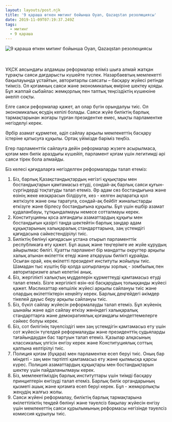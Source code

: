 ```yaml
---
layout: layouts/post.njk
title: '9 қараша өткен митинг бойынша Oyan, Qazaqstan резолюциясы'
date: 2019-11-09T07:19:37.249Z
tags:
  - митинг
  - 9 қараша
---
```

![9 қараша өткен митинг бойынша Oyan, Qazaqstan резолюциясы](/images/abaypascal.jpg)

\
\
ҰҚСК аясындағы алдамшы реформалар еліміз шыға алмай жатқан тұрақты саяси дағдарысты күшейте түспек. Назарбаевтың мемлекетті бақылауында ұстайтын, авторитарлы саясаты – басқару жүйесі ретінде тиімсіз. Ол қоғамның саяси және экономикалық өміріне  шектеу қояды. Бұл жаппай сыбайлас жемқорлық пен таптық теңсіздіктің күшеюіне әкеліп соқты.

Елге саяси реформалар қажет, ал олар бүгін орындалуы тиіс. Ол экономикалық өсудің кепілі болады. Саяси жүйе биліктің барлық тармақтарынан жоғары тұрған президентке емес, мықты парламентке негізделуі керек.

Әрбір азамат құрметке, әділ сайлау арқылы мемлекеттің басқару істеріне қатысуға құқылы.  Ортақ үйімізде бәріміз теңбіз.

Егер парламенттік сайлауға дейін реформалар жүзеге асырылмаса, қоғам мен билік араздығы күшейіп, парламент қоғам үшін легитимді әрі саяси тірек бола алмайды.

Біз келесі қағидаларға негізделген реформаларды талап етеміз:

1. Біз, барлық Қазақстандықтардың негізгі құқықтары мен бостандықтарын қамтамасыз етуді, сондай-ақ барлық саяси қуғын-сүргіндерді тоқтатуды талап етеміз. Әр адам сөз бостандығына және өзінің жеке көзқарасын білдіруге, кез - келген ақпаратқа қол жеткізуге және оны таратуға, сондай-ақ бейбіт жиналыстарды өткізуге және бірлесу бостандығына құқылы. Бұл үшін ешбір азамат қудаланбауы, тұтқындалмауы немесе сотталмауы керек.
2. Конституцияны қоса алғандағы азаматтардың құқығы мен бостандығын қазіргі таңда шектейтін барлық заңдар адам құқықтарының халықаралық стандарттарына, заң үстемдігі қағидасына сәйкестендірілуі тиіс.
3. Биліктің бөлінуі қағидасын ұстана отырып парламенттік республикаға өту қажет. Бұл ашық және теңгерімге ие жүйе құрудың айырылмас бөлігі. Қуатты парламент бір мандатты округтер арқылы халық атынан өкілеттік етеді және атқарушы билікті құрайды. Осыған орай, кең өкілетті президент институты жойылуы тиіс. Шамадан тыс күштің бір қолда шоғырлануы зорлық - зомбылық пен авторитаризмге алып келетіні анық.
4. Біз, жергілікті халықтың мүдделерін құрметтеуді қамтамасыз етуді талап етеміз. Бізге жергілікті өзін-өзі басқарудың толыққанды жүйесі қажет. Мәслихаттар көпшілік жүйесі арқылы сайлануы тиіс және олардың өкілеттіктерін кеңейту керек. Барлық деңгейдегі әкімдер тікелей дауыс беру арқылы сайлануы тиіс.
5. Біз, бүкіл сайлау жүйесін реформалауды талап етеміз. Бұл жүйенің шынайы және әділ сайлау өткізу жөніндегі халықаралық стандарттарға және демократиялық қоғамдағы міндеттемелерге сәйкес болуы керек.
6. Біз, сот билігінің тәуелсіздігі мен заң үстемдігін қамтамасыз ету үшін сот жүйесін түгелдей реформалауды және президенттің судьяларды тағайындаудан бас тартуын талап етеміз. Қазылар алқасының классикалық үлгісін енгізу керек және Конституциялық соттың қалпына келтірілуі тиіс.
7. Полиция қоғам (бұқара) мен парламентке есеп беруі тиіс. Оның бар міндеті - заң мен тәртіпті қамтамасыз ету және қылмысқа қарсы күрес. Полиция азаматтардың құқықтары мен бостандықтарын шектеу үшін пайдаланылмауы керек.
8. Біз, мемлекетіміздің барлық институттары үшін тиімді басқару принциптерін енгізуді талап етеміз. Барлық билік органдарының қызметі ашық және қоғамға есеп беруі керек. Бұл - жемқорлықты жеңудің жалғыз жолы.
9. Саяси жүйені реформалау, биліктің барлық тармақтарына өкілеттіліктің теңдей бөлінуі және тәуелсіз бақылау жүйесін енгізу үшін мемлекеттің саяси құрылымының реформасы негізінде тәуелсіз комиссия құрылуы тиіс.
